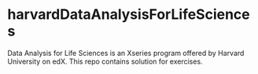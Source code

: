 # harvardDataAnalysisForLifeSciences
Data Analysis for Life Sciences is an Xseries program offered by Harvard University on edX. This repo contains solution for exercises.
